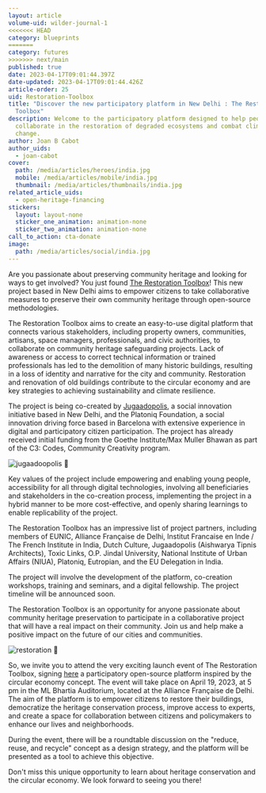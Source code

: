 ```yaml
---
layout: article
volume-uid: wilder-journal-1
<<<<<<< HEAD
category: blueprints
=======
category: futures
>>>>>>> next/main
published: true
date: 2023-04-17T09:01:44.397Z
date-updated: 2023-04-17T09:01:44.426Z
article-order: 25
uid: Restoration-Toolbox
title: "Discover the new participatory platform in New Delhi : The Restoration
  Toolbox"
description: Welcome to the participatory platform designed to help people
  collaborate in the restoration of degraded ecosystems and combat climate
  change.
author: Joan B Cabot
author_uids:
  - joan-cabot
cover:
  path: /media/articles/heroes/india.jpg
  mobile: /media/articles/mobile/india.jpg
  thumbnail: /media/articles/thumbnails/india.jpg
related_article_uids:
  - open-heritage-financing
stickers:
  layout: layout-none
  sticker_one_animation: animation-none
  sticker_two_animation: animation-none
call_to_action: cta-donate
image:
  path: /media/articles/social/india.jpg
---
```

Are you passionate about preserving community heritage and looking for ways to get involved? You just found [The Restoration Toolbox](https://therestorationtoolbox.com/)! This new project based in New Delhi aims to empower citizens to take collaborative measures to preserve their own community heritage through open-source methodologies.

The Restoration Toolbox aims to create an easy-to-use digital platform that connects various stakeholders, including property owners, communities, artisans, space managers, professionals, and civic authorities, to collaborate on community heritage safeguarding projects. Lack of awareness or access to correct technical information or trained professionals has led to the demolition of many historic buildings, resulting in a loss of identity and narrative for the city and community. Restoration and renovation of old buildings contribute to the circular economy and are key strategies to achieving sustainability and climate resilience.

The project is being co-created by [Jugaadopolis](https://jugaadopolis.com/), a social innovation initiative based in New Delhi, and the Platoniq Foundation, a social innovation driving force based in Barcelona with extensive experience in digital and participatory citizen participation. The project has already received initial funding from the Goethe Institute/Max Muller Bhawan as part of the C3: Codes, Community Creativity program.

<img style="margin: 0 auto" src="https://www.goteo.org/img/700x0/jugaadoopolis.jpg" alt="jugaadoopolis 🫧">

Key values of the project include empowering and enabling young people, accessibility for all through digital technologies, involving all beneficiaries and stakeholders in the co-creation process, implementing the project in a hybrid manner to be more cost-effective, and openly sharing learnings to enable replicability of the project.

The Restoration Toolbox has an impressive list of project partners, including members of EUNIC, Alliance Française de Delhi, Institut Francaise en Inde / The French Institute in India, Dutch Culture, Jugaadopolis (Aishwarya Tipnis Architects), Toxic Links, O.P. Jindal University, National Institute of Urban Affairs (NIUA), Platoniq, Eutropian, and the EU Delegation in India.

The project will involve the development of the platform, co-creation workshops, training and seminars, and a digital fellowship. The project timeline will be announced soon.

The Restoration Toolbox is an opportunity for anyone passionate about community heritage preservation to participate in a collaborative project that will have a real impact on their community. Join us and help make a positive impact on the future of our cities and communities.

<img style="margin: 0 auto" src="https://www.goteo.org/img/700x0/restoration.png" alt="restoration 🫧">

So, we invite you to attend the very exciting launch event of The Restoration Toolbox, signing [here](https://docs.google.com/forms/d/e/1FAIpQLSfTQUBjz4G894x3wNgKYMrTCH7xIlKsma4Z_DBvuqMdAJXDJg/viewform) a participatory open-source platform inspired by the circular economy concept. The event will take place on April 19, 2023, at 5 pm in the ML Bhartia Auditorium, located at the Alliance Française de Delhi. The aim of the platform is to empower citizens to restore their buildings, democratize the heritage conservation process, improve access to experts, and create a space for collaboration between citizens and policymakers to enhance our lives and neighborhoods.

During the event, there will be a roundtable discussion on the "reduce, reuse, and recycle" concept as a design strategy, and the platform will be presented as a tool to achieve this objective.

Don't miss this unique opportunity to learn about heritage conservation and the circular economy. We look forward to seeing you there!